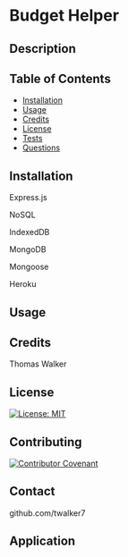 # Budget Helper


## Description 


## Table of Contents

* [Installation](#installation)
* [Usage](#usage)
* [Credits](#credits)
* [License](#license)
* [Tests](#tests)
* [Questions](#questions)


## Installation
Express.js

NoSQL

IndexedDB

MongoDB

Mongoose

Heroku

## Usage 



        


## Credits

Thomas Walker 

## License

[![License: MIT](https://img.shields.io/badge/License-MIT-yellow.svg)](https://opensource.org/licenses/MIT)


## Contributing

[![Contributor Covenant](https://img.shields.io/badge/Contributor%20Covenant-2.0-4baaaa.svg)](code_of_conduct.md)
    


## Contact

 github.com/twalker7

 ## Application

